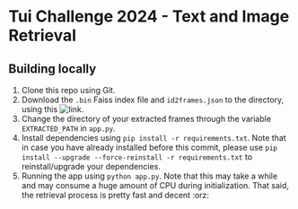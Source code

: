 # Tui Challenge 2024 - Text and Image Retrieval

## Building locally
1. Clone this repo using Git.
2. Download the `.bin` Faiss index file and `id2frames.json` to the directory, using this ![link](https://drive.google.com/drive/folders/17wvwUT8ESPLz3zdAWSnDj1wGHYmQJnIX?usp=sharing).
3. Change the directory of your extracted frames through the variable `EXTRACTED_PATH` in `app.py`.
4. Install dependencies using `pip install -r requirements.txt`. Note that in case you have already installed before this commit, please use `pip install --upgrade --force-reinstall -r requirements.txt` to reinstall/upgrade your dependencies.
5. Running the app using `python app.py`. Note that this may take a while and may consume a huge amount of CPU during initialization. That said, the retrieval process is pretty fast and decent :orz:

